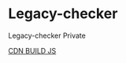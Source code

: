 # Legacy-checker
Legacy-checker Private

<a href="http://cdn.jsdelivr.net/gh/PepoBJ/Legacy-Checker-Public/dist/js/main.min.js" target="_blank">CDN BUILD JS</a>